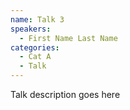 ```yaml
---
name: Talk 3
speakers:
  - First Name Last Name
categories:
  - Cat A
  - Talk
---
```


Talk description goes here